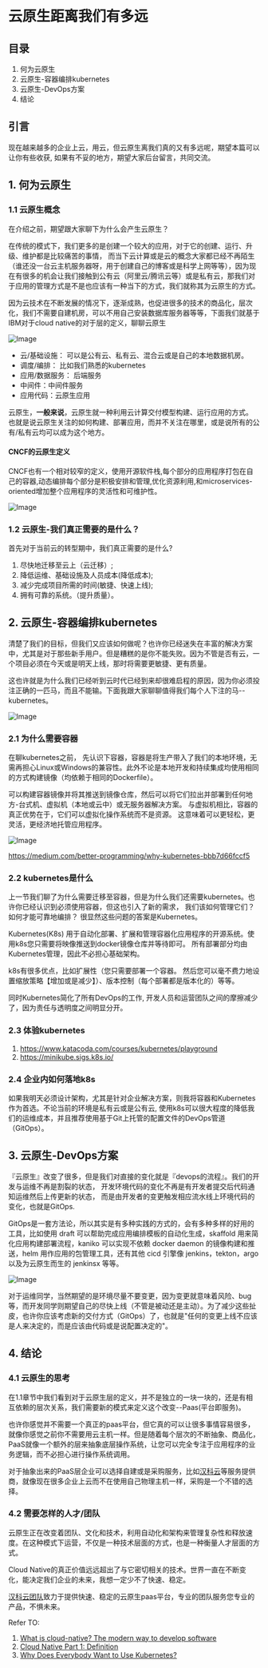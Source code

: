 # 云原生距离我们有多远


## 目录
1. 何为云原生
2. 云原生-容器编排kubernetes
3. 云原生-DevOps方案
4. 结论


## 引言
现在越来越多的企业上云，用云，但云原生离我们真的又有多远呢，期望本篇可以让你有些收获, 如果有不妥的地方，期望大家后台留言，共同交流。


## 1. 何为云原生
### 1.1 云原生概念

在介绍之前，期望跟大家聊下为什么会产生云原生？

在传统的模式下，我们更多的是创建一个较大的应用，对于它的创建、运行、升级、维护都是比较痛苦的事情，
而当下云计算或是云的概念大家都已经不再陌生（谁还没一台云主机服务器呀，用于创建自己的博客或是科学上网等等），因为现在有很多的机会让我们接触到公有云（阿里云/腾讯云等）或是私有云，那我们对于应用的管理方式是不是也应该有一种当下的方式，我们就称其为云原生的方式。

因为云技术在不断发展的情况下，逐渐成熟，也促进很多的技术的商品化，层次化，我们不需要自建机房，可以不用自己安装数据库服务器等等，下面我们就基于IBM对于cloud native的对于层的定义，聊聊云原生

![Image](images/cloud-native02.jpg)

* 云/基础设施： 可以是公有云、私有云、混合云或是自己的本地数据机房。
* 调度/编排： 比如我们熟悉的kubernetes
* 应用/数据服务： 后端服务
* 中间件：中间件服务
* 应用代码：云原生应用 


云原生，__一般来说__，云原生就一种利用云计算交付模型构建、运行应用的方式。 也就是说云原生关注的如何构建、部署应用，而并不关注在哪里，或是说所有的公有/私有云均可以成为这个地方。


#### CNCF的云原生定义
CNCF也有一个相对较窄的定义，使用开源软件栈,每个部分的应用程序打包在自己的容器,动态编排每个部分是积极安排和管理,优化资源利用,和microservices-oriented增加整个应用程序的灵活性和可维护性。

![Image](images/cloud-native01.png)

<!-- ### 1.2 价值
1. 创新（速度、扩展性、效率、容量、标准化）
2. 业务敏捷性（持续交付、敏捷开发等）
3. 促进技术产品商品化 -->


### 1.2 云原生-我们真正需要的是什么？

首先对于当前云的转型期中，我们真正需要的是什么?
1. 尽快地迁移至云上（云迁移）;
2. 降低运维、基础设施及人员成本(降低成本);
3. 减少完成项目所需的时间(敏捷、快速上线);
4. 拥有可靠的系统。（提升质量）。

## 2. 云原生-容器编排kubernetes

清楚了我们的目标，但我们又应该如何做呢？也许你已经迷失在丰富的解决方案中，尤其是对于那些新手用户。但是糟糕的是你不能失败。因为不管是否有云，一个项目必须在今天或是明天上线，那时将需要更敏捷、更有质量。

这也许就是为什么我们已经听到云时代已经到来却很难启程的原因，因为你必须投注正确的一匹马，而且不能输。下面我跟大家聊聊值得我们每个人下注的马--kubernetes。

![Image](images/cloud-native03.png)

### 2.1 为什么需要容器
在聊kubernetes之前， 先认识下容器，容器是将生产带入了我们的本地环境，无需再担心Linux或Windows的兼容性。此外不论是本地开发和持续集成均使用相同的方式构建镜像（均依赖于相同的Dockerfile）。

可以构建容器镜像并将其推送到镜像仓库，然后可以将它们拉出并部署到任何地方-台式机、虚拟机（本地或云中）或无服务器解决方案。 与虚拟机相比，容器的真正优势在于，它们可以虚拟化操作系统而不是资源。 这意味着可以更轻松，更灵活，更经济地托管应用程序。

![Image](images/cloud-native06.jpeg)

https://medium.com/better-programming/why-kubernetes-bbb7d66fccf5


<!-- Docker是一个用于开发，交付和运行应用程序的开放平台。 Docker使您能够将应用程序与基础架构分开，从而可以快速交付软件。 借助Docker，您可以以与管理应用程序相同的方式来管理基础架构。 通过利用Docker的快速交付，测试和部署代码的方法，您可以大大减少编写代码和在生产环境中运行代码之间的延迟。 -->


### 2.2 kubernetes是什么

上一节我们聊了为什么需要迁移至容器，但是为什么我们还需要kubernetes。也许你已经认识到必须使用容器，但这也引入了新的需求， 我们该如何管理它们？如何才能可靠地编排？ 很显然这些问题的答案是Kubernetes。

Kubernetes(K8s) 用于自动化部署、扩展和管理容器化应用程序的开源系统。使用k8s您只需要将映像推送到docker镜像仓库并等待即可。 所有部署部分均由Kubernetes管理，因此不必担心基础架构。

k8s有很多优点，比如扩展性（您只需要部署一个容器。 然后您可以毫不费力地设置缩放策略【增加或是减少】）、版本控制（每个部署都是版本化的）等等。 
<!-- ![Image](images/cloud-native07.png) -->
同时Kubernetes简化了所有DevOps的工作, 开发人员和运营团队之间的摩擦减少了，因为责任与透明度之间明显分开。

### 2.3 体验kubernetes 
1. https://www.katacoda.com/courses/kubernetes/playground
2. https://minikube.sigs.k8s.io/


### 2.4 企业内如何落地k8s

如果我明天必须设计架构，尤其是针对企业解决方案，则我将容器和Kubernetes作为首选。不论当前的环境是私有云或是公有云, 使用k8s可以很大程度的降低我们的运维成本，并且推荐使用基于Git上托管的配置文件的DevOps管道（GitOps）。 


## 3. 云原生-DevOps方案

『云原生』改变了很多，但是我们对直接的变化就是『devops的流程』。我们的开发与运维不再是割裂的状态， 开发环境代码的变化不再是有开发者提交后代码通知运维然后上传更新的状态， 而是由开发者的变更触发相应流水线上环境代码的变化，也就是GitOps.

GitOps是一套方法论，所以其实是有多种实践的方式的，会有多种多样的好用的工具，比如使用 draft 可以帮助完成应用编排模板的自动化生成，skaffold 用来简化应用构建部署流程，kaniko 可以实现不依赖 docker daemon 的镜像构建和推送，helm 用作应用的包管理工具，还有其他 cicd 引擎像 jenkins，tekton，argo 以及为云原生而生的 jenkinsx 等等。

![Image](images/cloud-native08.png)

对于运维同学，当然期望的是环境尽量不要变更，因为变更就意味着风险、bug等，而开发同学则期望自己的尽快上线（不管是被动还是主动）。为了减少这些扯皮，也许你应该考虑新的交付方式（GitOps）了，也就是"任何的变更上线不应该是人来决定的，而是应该由代码或是说配置决定的"。 


## 4. 结论
### 4.1 云原生的思考
在1.1章节中我们看到对于云原生层的定义，并不是独立的一块一块的，还是有相互依赖的层次关系，我们需要新的模式来定义这个改变--Paas(平台即服务)。

也许你感觉并不需要一个真正的paas平台，但它真的可以让很多事情容易很多，就像你感觉之前你不需要用云主机一样。但是随着每个层次的不断抽象、商品化，PaaS就像一个额外的层来抽象底层操作系统，让您可以完全专注于应用程序的业务逻辑，而不必担心进行操作系统调用。

对于抽象出来的PaaS层企业可以选择自建或是采购服务，比如[汉科云](https://www.hankercloud.com)等服务提供商，就像现在很多企业上云而不在使用自己物理主机一样，采购是一个不错的选择。

### 4.2 需要怎样的人才/团队

云原生正在改变着团队、文化和技术，利用自动化和架构来管理复杂性和释放速度。在这种模式下运营，不仅是一种技术层面的方式，也是一种衡量人才层面的方式。

Cloud Native的真正价值远远超出了与它密切相关的技术。世界一直在不断变化，能决定我们企业的未来，我想一定少不了快速、稳定。

[汉科云团队](https://www.hankercloud.com)致力于提供快速、稳定的云原生paas平台，专业的团队服务您专业的产品，不惧未来。


Refer TO: 
1. [What is cloud-native? The modern way to develop software](https://www.infoworld.com/article/3281046/what-is-cloud-native-the-modern-way-to-develop-software.html)
2. [Cloud Native Part 1: Definition](https://blog.heptio.com/cloud-native-part-1-definition-716ed30e9193)
3. [Why Does Everybody Want to Use Kubernetes?](https://medium.com/better-programming/why-kubernetes-bbb7d66fccf5)



